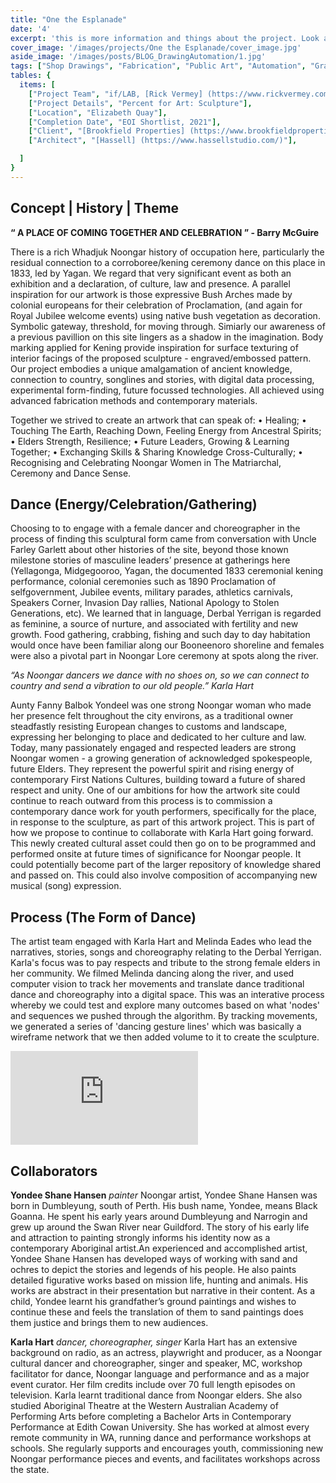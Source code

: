 ```yaml
---
title: "One the Esplanade" 
date: '4'
excerpt: 'this is more information and things about the project. Look at this test, it is testing the length of the item'
cover_image: '/images/projects/One the Esplanade/cover_image.jpg'
aside_image: '/images/posts/BLOG_DrawingAutomation/1.jpg'
tags: ["Shop Drawings", "Fabrication", "Public Art", "Automation", "Grasshopper", "Computational Design", "Rhino 3D"]
tables: {
  items: [
    ["Project Team", "if/LAB, [Rick Vermey] (https://www.rickvermey.com/), [Shane Hansen] (https://japingkaaboriginalart.com/collections/yondee-shane-hansen/), [Karla Hart] (https://karlahartproductions.com/), Melinda Eades (Dancer), Uncle Farley Garlett (Cultural Advisor) "],
    ["Project Details", "Percent for Art: Sculpture"],
    ["Location", "Elizabeth Quay"],
    ["Completion Date", "EOI Shortlist, 2021"],
    ["Client", "[Brookfield Properties] (https://www.brookfieldproperties.com/en.html)"],
    ["Architect", "[Hassell] (https://www.hassellstudio.com/)"],

  ]
}
---
```


## Concept | History | Theme

**“ A PLACE OF COMING TOGETHER AND CELEBRATION ” - Barry McGuire**

There is a rich Whadjuk Noongar history of occupation here, particularly the residual connection to a corroboree/kening ceremony dance on this place in 1833, led by Yagan. We regard that very significant event as both an exhibition and a declaration, of culture, law and presence. A parallel inspiration for our artwork is those expressive Bush Arches made by colonial europeans for their celebration of Proclamation, (and again for Royal Jubilee welcome events) using native bush vegetation as decoration. Symbolic gateway, threshold, for moving through. Simiarly our awareness of
a previous pavillion on this site lingers as a shadow in the imagination. Body marking applied for Kening provide inspiration for surface texturing of interior facings of the proposed sculpture - engraved/embossed pattern. Our project embodies a unique amalgamation of ancient knowledge, connection to country, songlines and stories, with digital data processing, experimental form-finding, future focussed technologies. All achieved using advanced fabrication methods and contemporary materials. 

Together we strived to create an artwork that can speak of:
• Healing;
• Touching The Earth, Reaching Down, Feeling Energy from Ancestral Spirits;
• Elders Strength, Resilience;
• Future Leaders, Growing & Learning Together;
• Exchanging Skills & Sharing Knowledge Cross-Culturally;
• Recognising and Celebrating Noongar Women in The Matriarchal, Ceremony and Dance Sense.


## Dance (Energy/Celebration/Gathering)

Choosing to to engage with a female dancer and choreographer in the process of finding this sculptural form came from conversation with Uncle Farley Garlett about other histories of the site, beyond those known milestone stories of masculine leaders’ presence at gatherings here (Yellagonga, Midgegooroo, Yagan, the documented 1833 ceremonial kening performance, colonial ceremonies such as 1890 Proclamation of selfgovernment, Jubilee events, military parades, athletics carnivals, Speakers Corner, Invasion Day rallies, National Apology to Stolen Generations, etc). We learned that in language, Derbal Yerrigan is regarded as feminine, a source of nurture, and associated with fertility and new growth. Food gathering, crabbing, fishing and such day to day habitation would once have been familiar along our Booneenoro shoreline and females were also a pivotal part in Noongar Lore ceremony at spots along the river. 

*“As Noongar dancers we dance with no shoes on, so we can connect to country and send a vibration to our old people.” Karla Hart*

Aunty Fanny Balbok Yondeel was one strong Noongar woman who made her presence felt throughout the city environs, as a traditional owner steadfastly resisting European changes to customs and landscape, expressing her belonging to place and dedicated to her culture and law. Today, many passionately engaged and respected leaders are strong Noongar women - a growing generation of acknowledged spokespeople, future Elders. They represent the powerful spirit and rising energy of contemporary First Nations Cultures, building toward a future of shared respect and unity. One of our ambitions for how the artwork site could continue to reach outward from this process is to commission a contemporary dance work for youth performers, specifically for the place, in response to the sculpture, as part of this artwork project. This is part of how we propose to continue to collaborate with Karla Hart going forward. This newly created cultural asset could then go on to be programmed and performed onsite at future times of significance for Noongar people. It could potentially become part of the larger repository of knowledge shared and passed on. This could also involve composition of accompanying new musical (song) expression.


## Process (The Form of Dance)

The artist team engaged with Karla Hart and Melinda Eades who lead the narratives, stories, songs and choreography relating to the Derbal Yerrigan. Karla's focus was to pay respects and tribute to the strong female elders in her community.
We filmed Melinda dancing along the river, and used computer vision to track her movements and translate dance traditional dance and choreography into a digital space. This was an interative process whereby we could test and explore many outcomes based on what 'nodes' and sequences we pushed through the algorithm. By tracking movements, we generated a series of 'dancing gesture lines' which was basically a wireframe network that we then added volume to it to create the sculpture. 

<div >
<iframe class="VideoMD"  src="https://www.youtube.com/embed/SfVSOS5ZnLU" title="YouTube video player" frameborder="0" allow="accelerometer; autoplay; clipboard-write; encrypted-media; gyroscope; picture-in-picture" allowfullscreen></iframe>
</div>

## Collaborators 
**Yondee Shane Hansen** *painter*
Noongar artist, Yondee Shane Hansen was born in Dumbleyung, south of Perth. His bush name, Yondee, means Black Goanna. He spent his early years around Dumbleyung and Narrogin and grew up around the Swan River near Guildford. The story of his early life and attraction to painting strongly informs his identity now as a contemporary Aboriginal artist.An experienced and accomplished artist, Yondee Shane Hansen has developed ways of working with sand and ochres to depict the stories and legends of his people. He also paints detailed figurative works based on mission life, hunting and animals.
His works are abstract in their presentation but narrative in their content. As a child, Yondee learnt his grandfather’s ground paintings and wishes to continue these and feels the translation of them to sand paintings does them justice and brings them to new audiences.

**Karla Hart** *dancer, choreographer, singer*
Karla Hart has an extensive background on radio, as an actress, playwright and producer, as a Noongar cultural dancer and choreographer, singer and speaker, MC, workshop facilitator for dance, Noongar language and performance and as a major event curator. Her film credits include over 70 full length episodes on television. Karla learnt traditional dance from Noongar elders. She also studied Aboriginal Theatre at the Western Australian Academy of Performing Arts before completing a Bachelor Arts in Contemporary Performance at Edith Cowan University. She has worked at almost every remote community in WA, running dance and performance workshops at schools. She regularly supports and encourages youth, commissioning new Noongar performance pieces and events, and facilitates workshops across the state.

